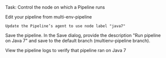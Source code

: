Task: Control the node on which a Pipeline runs


Edit your pipeline from multi-env-pipeline

	Update the Pipeline’s agent to use node label "java7"

Save the pipeline. In the Save dialog, provide the description "Run pipeline on Java 7" and save to the default branch (multienv-pipeline
branch).

View the pipeline logs to verify that pipeline ran on Java 7